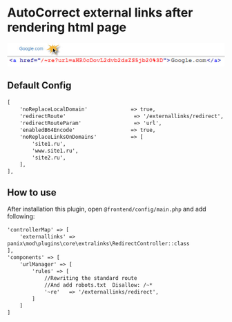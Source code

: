 AutoCorrect external links after rendering html page
===================================
!["Plugins"](extralinks.jpg)

## Default Config

```
[
    'noReplaceLocalDomain'              => true,
    'redirectRoute'                      => '/externallinks/redirect',
    'redirectRouteParam'                 => 'url',
    'enabledB64Encode'                  => true,
    'noReplaceLinksOnDomains'           => [
        'site1.ru',
        'www.site1.ru',
        'site2.ru',
    ],
],
```

## How to use

After installation this plugin, open `@frontend/config/main.php` and add following:

```
'controllerMap' => [
    'externallinks' => panix\mod\plugins\core\extralinks\RedirectController::class
],
'components' => [
    'urlManager' => [
        'rules' => [
            //Rewriting the standard route
            //And add robots.txt  Disallow: /~*
            '~re'   => '/externallinks/redirect',
        ]
    ]
]
```
